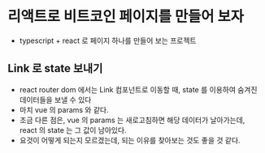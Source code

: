 # 리액트로 비트코인 페이지를 만들어 보자

- typescript + react 로 페이지 하나를 만들어 보는 프로젝트

## Link 로 state 보내기

- react router dom 에서는 Link 컴포넌트로 이동할 때, state 를 이용하여 숨겨진 데이터들을 보낼 수 있다
- 마치 vue 의 params 와 같다.
- 조금 다른 점은, vue 의 params 는 새로고침하면 해당 데이터가 날아가는데, react 의 state 는 그 값이 남아있다.
- 요것이 어떻게 되는지 모르겠는데, 되는 이유를 찾아보는 것도 좋을 것 같다.
